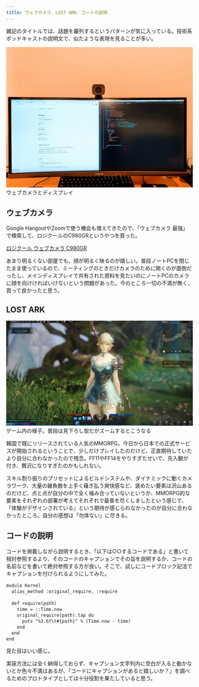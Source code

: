```yaml
---
title: ウェブカメラ、LOST ARK、コードの説明
---
```


雑記のタイトルでは、話題を羅列するというパターンが気に入っている。技術系ポッドキャストの説明文で、似たような表現を見ることが多い。

![](/images/2020-09-23-notes-camera.jpg)
ウェブカメラとディスプレイ

## ウェブカメラ

Google HangoutやZoomで使う機会も増えてきたので、「ウェブカメラ 最強」で検索して、ロジクールのC980GRというやつを買った。

[ロジクール ウェブカメラ C980GR](https://www.amazon.co.jp/dp/B086R71LGW/?tag=r7kamura07-22)

あまり明るくない部屋でも、顔が明るく映るのが嬉しい。普段ノートPCを閉じたまま使っているので、ミーティングのときだけカメラのために開くのが面倒だったし、メインディスプレイで共有された資料を見たいのにノートPCのカメラに顔を向けければいけないという問題があった。今のところ一切の不満が無く、買って良かったと思う。

## LOST ARK

![](/images/2020-09-23-notes-lostark.png)
ゲーム内の様子。普段は見下ろし型だがズームするとこうなる

韓国で既にリリースされている人気のMMORPG。今日から日本での正式サービスが開始されるということで、少しだけプレイしたのだけど、正直期待していたより自分に合わなかったので残念。FF11やFF14をやりすぎたせいで、先入観が付き、贅沢になりすぎたのかもしれない。

スキル割り振りのプリセットによるビルドシステムや、ダイナミックに動くカメラワーク、大量の雑魚敵を上手く薙ぎ払う爽快感など、褒めたい要素は沢山あるのだけど、点と点が自分の中で全く噛み合っていないというか、MMORPG的な要素をそれぞれの部署が考えてそれぞれで最善を尽くしましたという感じで、「体験がデザインされている」という期待が感じられなかったのが自分に合わなかったところ。自分の感想は「勿体ない」に尽きる。

## コードの説明

コードを掲載しながら説明するとき、「以下は○○するコードである」と書いて相対参照するより、そのコードのキャプションでその旨を説明するか、コードの名前などを書いて絶対参照する方が良い。そこで、試しにコードブロック記法でキャプションを付けられるようにしてみた。

```:requireの処理時間を雑に測定するコード
module Kernel
  alias_method :original_require, :require

  def require(path)
    time = ::Time.now
    original_require(path).tap do
      puts "%3.6f\t#{path}" % (Time.now - time)
    end
  end
end
```

見た目はいい感じ。

実装方法には全く納得しておらず、キャプション文字列内に空白が入ると動かないとか色々不満はあるが、「コードにキャプションがあると嬉しいか？」を調べるためのプロトタイプとしては十分役割を果たしていると思う。
